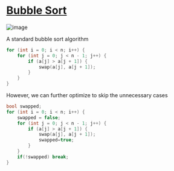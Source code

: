 # [Bubble Sort](https://www.hackerrank.com/challenges/ctci-bubble-sort/problem)

![image](https://user-images.githubusercontent.com/35857179/81392453-4b4df480-9151-11ea-83f8-d776786c00f4.png)

A standard bubble sort algorithm
```cpp
for (int i = 0; i < n; i++) {
    for (int j = 0; j < n - 1; j++) {
        if (a[j] > a[j + 1]) {
            swap(a[j], a[j + 1]);
        }
    }
}
```

However, we can further optimize to skip the unnecessary cases
```cpp
bool swapped;
for (int i = 0; i < n; i++) {
    swapped = false;
    for (int j = 0; j < n - 1; j++) {
        if (a[j] > a[j + 1]) {
            swap(a[j], a[j + 1]);
            swapped=true;
        }
    }
    if(!swapped) break;
}
```